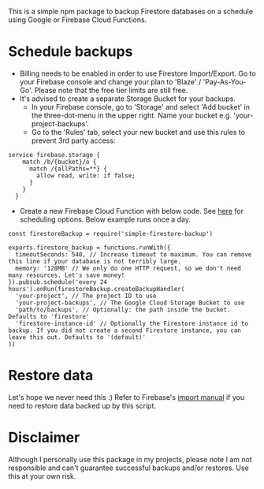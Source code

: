 This is a simple npm package to backup Firestore databases on a schedule using Google or Firebase Cloud Functions.

# Schedule backups

- Billing needs to be enabled in order to use Firestore Import/Export. Go to your Firebase console and change your plan to 'Blaze' / 'Pay-As-You-Go'. Please note that the free tier limits are still free.
- It's advised to create a separate Storage Bucket for your backups.
  - In your Firebase console, go to 'Storage' and select 'Add bucket' in the three-dot-menu in the upper right. Name your bucket e.g. 'your-project-backups'.
  - Go to the 'Rules' tab, select your new bucket and use this rules to prevent 3rd party access:

```
service firebase.storage {
    match /b/{bucket}/o {
      match /{allPaths=**} {
        allow read, write: if false;
      }
    }
  }
```

- Create a new Firebase Cloud Function with below code. See [here](https://firebase.google.com/docs/functions/schedule-functions) for scheduling options. Below example runs once a day.

```
const firestoreBackup = require('simple-firestore-backup')

exports.firestore_backup = functions.runWith({
  timeoutSeconds: 540, // Increase timeout to maximum. You can remove this line if your database is not terribly large.
  memory: '128MB' // We only do one HTTP request, so we don't need many resources. Let's save money!
}).pubsub.schedule('every 24 hours').onRun(firestoreBackup.createBackupHandler(
  'your-project', // The project ID to use
  'your-project-backups', // The Google Cloud Storage Bucket to use
  'path/to/backups', // Optionally: the path inside the bucket. Defaults to 'firestore'
  'firestore-instance-id' // Optionally the Firestore instance id to backup. If you did not create a second Firestore instance, you can leave this out. Defaults to '(default)'
))
```

# Restore data
Let's hope we never need this :) Refer to Firebase's [import manual](https://firebase.google.com/docs/firestore/manage-data/export-import#import_data) if you need to restore data backed up by this script.

# Disclaimer
Although I personally use this package in my projects, please note I am not responsible and can't guarantee successful backups and/or restores. Use this at your own risk.
